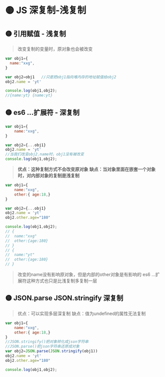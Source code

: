 # 🟡 JS 深复制-浅复制

## 🟡 引用赋值 - 浅复制
> 改变复制的变量时，原对象也会被改变

```javascript
var obj1={
  name:"xxg",
}

var obj2=obj1 	//只是把obj1指向堆内存的地址赋值给obj2
obj2.name = 'yt'

console.log(obj1,obj2);
//{name:yt} {name:yt}
```
## 🟡 es6 ...扩展符 - 深复制
```javascript
var obj1={
    name:"xxg",
}

var obj2={...obj1}
obj2.name = 'yt'
//当我们改变obj2.name时，obj1没有被改变
console.log(obj1,obj2);
```
> **优点：这种复制方式不会改变原对象**
> **缺点：当对象里面在嵌套一个对象时，对内部对象的复制是浅复制**

```javascript
var obj1={
    name:"xxg",
    other:{ age:18,}
}

var obj2={...obj1}
obj2.name = 'yt'
obj2.other.age="180"

console.log(obj1,obj2);
// {                   
//	name:"xxg"
//  other:{age:180}
// }
// {                   
//	name:"yt"
//  other:{age:180}
// }
```
> 改变的name没有影响原对象，但是内部的other对象是有影响的
> es6 …扩展符这种方式也只是比浅复制多复制一层

## 🟡 JSON.parse JSON.stringify 深复制
> 优点：可以实现多层深复制
> 缺点：值为undefined的属性无法复制

```javascript
var obj1={
    name:"xxg",
    other:{ age:18,}
}
//JSON.stringify()把对象转化成json字符串
//JSON.parse()把json字符串还原成对象
var obj2=JSON.parse(JSON.stringify(obj1))
obj2.name = 'yt'
obj2.other.age="180"

console.log(obj1,obj2);
```
